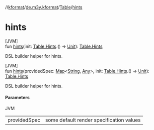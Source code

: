 //[kformat](../../../index.md)/[de.m3y.kformat](../index.md)/[Table](index.md)/[hints](hints.md)

# hints

[JVM]\
fun [hints](hints.md)(init: [Table.Hints](-hints/index.md).() -&gt; [Unit](https://kotlinlang.org/api/core/kotlin-stdlib/kotlin/-unit/index.html)): [Table.Hints](-hints/index.md)

DSL builder helper for hints.

[JVM]\
fun [hints](hints.md)(providedSpec: [Map](https://kotlinlang.org/api/core/kotlin-stdlib/kotlin.collections/-map/index.html)&lt;[String](https://kotlinlang.org/api/core/kotlin-stdlib/kotlin/-string/index.html), [Any](https://kotlinlang.org/api/core/kotlin-stdlib/kotlin/-any/index.html)&gt;, init: [Table.Hints](-hints/index.md).() -&gt; [Unit](https://kotlinlang.org/api/core/kotlin-stdlib/kotlin/-unit/index.html)): [Table.Hints](-hints/index.md)

DSL builder helper for hints.

#### Parameters

JVM

| | |
|---|---|
| providedSpec | some default render specification values |